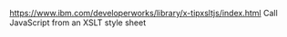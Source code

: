 https://www.ibm.com/developerworks/library/x-tipxsltjs/index.html
Call JavaScript from an XSLT style sheet

